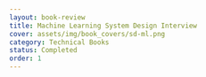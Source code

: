 ```yaml
---
layout: book-review
title: Machine Learning System Design Interview
cover: assets/img/book_covers/sd-ml.png
category: Technical Books
status: Completed
order: 1
---
```

